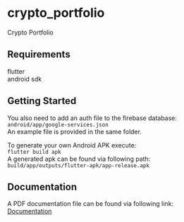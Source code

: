# crypto_portfolio

Crypto Portfolio

## Requirements
flutter  
android sdk  

## Getting Started

You also need to add an auth file to the firebase database:  
`android/app/google-services.json`  
An example file is provided in the same folder.

To generate your own Android APK execute:  
`flutter build apk`  
A generated apk can be found via following path:  
`build/app/outputs/flutter-apk/app-release.apk` 

## Documentation
A PDF documentation file can be found via following link:  
[Documentation](documentation.pdf)